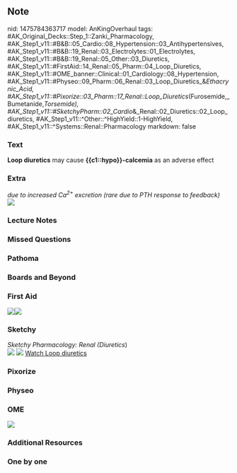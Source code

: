 ## Note
nid: 1475784363717
model: AnKingOverhaul
tags: #AK_Original_Decks::Step_1::Zanki_Pharmacology, #AK_Step1_v11::#B&B::05_Cardio::08_Hypertension::03_Antihypertensives, #AK_Step1_v11::#B&B::19_Renal::03_Electrolytes::01_Electrolytes, #AK_Step1_v11::#B&B::19_Renal::05_Other::03_Diuretics, #AK_Step1_v11::#FirstAid::14_Renal::05_Pharm::04_Loop_Diuretics, #AK_Step1_v11::#OME_banner::Clinical::01_Cardiology::08_Hypertension, #AK_Step1_v11::#Physeo::09_Pharm::06_Renal::03_Loop_Diuretics_&_Ethacrynic_Acid, #AK_Step1_v11::#Pixorize::03_Pharm::17_Renal::Loop_Diuretics_(Furosemide,_Bumetanide,_Torsemide), #AK_Step1_v11::#SketchyPharm::02_Cardio_&_Renal::02_Diuretics::02_Loop_diuretics, #AK_Step1_v11::^Other::^HighYield::1-HighYield, #AK_Step1_v11::^Systems::Renal::Pharmacology
markdown: false

### Text
<div>
  <b>Loop diuretics</b> may cause <b>{{c1::hypo}}-calcemia</b> as
  an adverse effect
</div>

### Extra
<div>
  <i>due to increased Ca<sup>2+</sup> excretion (rare due to PTH
  response to feedback)</i>
</div>
<div><img src="paste-329084689187307.jpg"></div>

### Lecture Notes


### Missed Questions


### Pathoma


### Boards and Beyond


### First Aid
<img src="paste-198698072014851.jpg"><img src=
"paste-203504140419075.jpg">

### Sketchy
<div>
  <i>Sketchy Pharmacology: Renal (</i><i>Diuretics</i>)
</div><img src=
"Screen%20Shot%202019-09-17%20at%209.44.07%20AM.png"> <img src=
"Screen%20Shot%202019-09-17%20at%209.44.12%20AM.png"> <a href=
"https://dashboard.sketchy.com/study/medical/courses/medical-pharmacology/units/medical-pharmacology-cardiovascular-renal/videos/medical-pharmacology-cardiovascular-and-renal-diuretics-loop-diuretics?utm_source=anki&utm_medium=partnership&utm_campaign=february_update&utm_content=medical">
Watch Loop diuretics</a>

### Pixorize


### Physeo


### OME
<div class="ome-widget">
  <a href=
  "https://onlinemeded.org/spa/cardiology/hypertension/acquire?ref=anki">
  <img src="_OME_AnkiFlashcards_Lesson_3.png"></a>
</div>

### Additional Resources


### One by one

